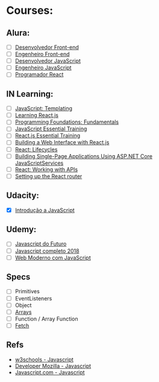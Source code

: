 # Courses:

## Alura:
- [ ] [Desenvolvedor Front-end](https://www.alura.com.br/carreira-desenvolvedor-front-end)
- [ ] [Engenheiro Front-end](https://www.alura.com.br/carreira-engenheiro-front-end)
- [ ] [Desenvolvedor JavaScript](https://www.alura.com.br/carreira-desenvolvedor-javascript)
- [ ] [Engenheiro JavaScript](https://www.alura.com.br/carreira-engenheiro-javascript)
- [ ] [Programador React](https://www.alura.com.br/carreira-programador-react)

## IN Learning:
- [ ] [JavaScript: Templating](https://www.linkedin.com/learning/javascript-templating/installing-the-developer-tools)
- [ ] [Learning React.js](https://www.linkedin.com/learning/learning-react-js-3)
- [ ] [Programming Foundations: Fundamentals](https://www.linkedin.com/learning/programming-foundations-fundamentals)
- [ ] [JavaScript Essential Training](https://www.linkedin.com/learning/javascript-essential-training-3)
- [ ] [React.js Essential Training](https://www.linkedin.com/learning/react-js-essential-training)
- [ ] [Building a Web Interface with React.js](https://www.linkedin.com/learning/building-a-web-interface-with-react-js)
- [ ] [React: Lifecycles](https://www.linkedin.com/learning/react-lifecycles)
- [ ] [Building Single-Page Applications Using ASP.NET Core JavaScriptServices](https://www.linkedin.com/learning/building-single-page-applications-using-asp-dot-net-core-javascriptservices/react-js-template)
- [ ] [React: Working with APIs](https://www.linkedin.com/learning/react-working-with-apis)
- [ ] [Setting up the React router](https://www.linkedin.com/learning/building-a-polling-app-with-socket-io-and-react-js/setting-up-the-react-router)

## Udacity:
- [x] [Introdução a JavaScript](https://br.udacity.com/course/intro-to-javascript--ud803)

## Udemy:
- [ ] [Javascript do Futuro](https://www.udemy.com/curso-javascript-do-futuro/learn/v4/overview)
- [ ] [Javascript completo 2018](https://www.udemy.com/javascript-completo-2018-do-iniciante-ao-mestre/learn/v4/overview)
- [ ] [Web Moderno com JavaScript](https://www.udemy.com/curso-web/learn/v4/overview)

## Specs
- [ ] Primitives
- [ ] EventListeners
- [ ] Object
- [ ] [Arrays](https://developer.mozilla.org/pt-BR/docs/Web/JavaScript/Reference/Global_Objects/Array)
- [ ] Function / Array Function
- [ ] [Fetch](https://github.com/github/fetch)
  
 ## Refs
 - [w3schools - Javascript](https://www.w3schools.com/js/default.asp)
 - [Developer Mozilla - Javascript](https://developer.mozilla.org/en-US/docs/Web/JavaScript)
 - [Javascript.com - Javascript](https://www.javascript.com/)
